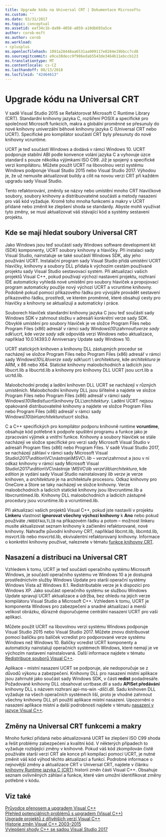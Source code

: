 ```yaml
---
title: Upgrade kódu na Universal CRT | Dokumentace Microsoftu
ms.custom: ''
ms.date: 03/31/2017
ms.topic: conceptual
ms.assetid: eaf34c1b-da98-4058-a059-a10db693a5ce
author: corob-msft
ms.author: corob
ms.workload:
- cplusplus
ms.openlocfilehash: 1091a28448aa6531aa909117e0284e19bbcc7cd8
ms.sourcegitcommit: e9ce38decc9f986edab5543de3464b11ebccb123
ms.translationtype: MT
ms.contentlocale: cs-CZ
ms.lasthandoff: 08/13/2018
ms.locfileid: "42464613"
---
```

# <a name="upgrade-your-code-to-the-universal-crt"></a>Upgrade kódu na Universal CRT

V sadě Visual Studio 2015 se Refaktorovat Microsoft C Runtime Library (CRT). Standardní knihovny jazyka C, rozšíření POSIX a specifické pro společnost Microsoft funkcích, makra a globální proměnné se přesunuly do nové knihovny univerzální běhové knihovny jazyka C (Universal CRT nebo UCRT). Specifické pro kompilátor součástí CRT byly přesunuty do nové knihovny vcruntime.  
  
UCRT je teď součástí Windows a dodává v rámci Windows 10. UCRT podporuje stabilní ABI podle konvence volání jazyka C a vyhovuje úzce standard s pouze několika výjimkami ISO C99. Již je spojený s specifické verzi kompilátoru. Můžete použít UCRT na libovolnou verzi systému Windows podporuje Visual Studio 2015 nebo Visual Studio 2017. Výhodou je, že už nemusíte aktualizovat buildy a cílit na novou verzi CRT při každém upgradu sady Visual Studio.  
  
Tento refaktorování, změnily se názvy nebo umístění mnoho CRT hlavičkové soubory, soubory knihovny a distribuovatelné součásti a metody nasazení pro váš kód vyžaduje. Kromě toho mnoha funkcemi a makry v UCRT přidané nebo změnit ke zlepšení shoda se standardy. Abyste mohli využívat tyto změny, se musí aktualizovat váš stávající kód a systémy sestavení projektu.  
  
## <a name="where-to-find-the-universal-crt-files"></a>Kde se mají hledat soubory Universal CRT

Jako Windows jsou teď součástí sady Windows software development kit (SDK) komponenty, UCRT soubory knihovny a hlavičky. Při instalaci sady Visual Studio, nainstaluje se také součástí Windows SDK, aby jeho používání UCRT. Instalační program sady Visual Studio přidá umístění UCRT hlavičky, knihovny a soubory DLL přidala k výchozím cestám používané projektu sady Visual Studio sestavovací systém. Při aktualizaci vašich projektů Visual C++, pokud používají výchozí nastavení projektu, rozhraní IDE automaticky vyhledá nové umístění pro soubory hlaviček a propojovací program automaticky použije nový výchozí UCRT a vcruntime knihovny. Podobně pokud pomocí příkazového řádku pro vývojáře provádět sestavení příkazového řádku, prostředí, ve kterém proměnné, které obsahují cesty pro hlavičky a knihovny se aktualizují a automaticky i práce.  
  
Souborech hlaviček standardní knihovny jazyka C jsou teď součástí sady Windows SDK v zahrnout složku v adresáři konkrétní verze sady SDK. Obvyklé umístění pro soubory hlaviček je ve složce Program Files nebo Program Files (x86) adresář v rámci sady Windows\\10\\zahrnout\\_verze sady sdk_\\ucrt, kde _verze sady sdk_ odpovídá verzi Windows nebo aktualizace, například 10.0.14393.0 Anniversary Update sady Windows 10.   
  
UCRT statických knihoven a knihovny DLL zástupných procedur se nacházejí ve složce Program Files nebo Program Files (x86) adresář v rámci sady Windows\\10\\Lib\\_verze sady sdk_\\ucrt \\ _architektura_, kde _architektura_ je ARM, x 86 nebo X64. Statické knihovny maloobchodních a ladicích jsou libucrt.lib a libucrtd.lib a knihovny pro knihovny DLL UCRT jsou ucrt.lib a ucrtd.lib.  
  
Maloobchodní prodej a ladění knihoven DLL UCRT se nacházejí v různých umístěních. Maloobchodní knihovny DLL jsou šiřitelné a najdete ve složce Program Files nebo Program Files (x86) adresář v rámci sady Windows\\10\\Redist\\ucrt\\knihovny DLL\\_architektury_\. Ladění UCRT nejsou opakovaně distribuovatelné knihovny a najdete ve složce Program Files nebo Program Files (x86) adresář v rámci sady Windows\\10\\bin\\_architektura_\\ucrt složka.   

C a C++ specifických pro kompilátor podporu knihovně runtime **vcruntime**, obsahuje kód potřebné k podpoře spuštění programu a funkce jako je zpracování výjimek a vnitřní funkce. Knihovny a soubory hlaviček se stále nacházejí ve složce specifické pro verzi sady Microsoft Visual Studio v adresáři Program files (x86) nebo Program Files. V sadě Visual Studio 2017, se nacházejí záhlaví v rámci sady Microsoft Visual Studio\\2017\\_edition_\\VC\\nástroje\\MSVC\\  _lib – verze_\\zahrnout a jsou v ní odkaz knihovny v rámci sady Microsoft Visual Studio\\2017\\_edition_\\VC\\nástroje \\MSVC\\_lib verze_\\lib\\_architektura_, kde _edition_ je vydání sady Visual Studio nainstalovaný _lib verze_ je verze knihoven, a _architektura_ je na architektuře procesoru. Odkaz knihovny pro OneCore a Store se taky nacházejí ve složce knihovny. Verze maloobchodních a ladicích statické knihovny jsou libvcruntime.lib a libvcruntimed.lib. Knihovny DLL maloobchodních a ladicích zástupné procedury jsou vcruntime.lib a vcruntimed.lib.  
  
Při aktualizaci vašich projektů Visual C++, pokud jste nastavili v projektu **Linkeru** vlastnost **ignorovat všechny výchozí knihovny** k **Ano** nebo pokud používáte `/NODEFAULTLIB` na příkazovém řádku a potom – možnost linkeru musíte aktualizovat seznam knihovny k začlenění refaktorované, nové knihovny. Nahraďte původní knihovny CRT, například libcmt.lib, libcmtd.lib, msvcrt.lib nebo msvcrtd.lib, ekvivalentní refaktorovaný knihovny. Informace o konkrétní knihovny používat, naleznete v tématu [funkce knihovny CRT](../c-runtime-library/crt-library-features.md).  
  
## <a name="deployment-and-redistribution-of-the-universal-crt"></a>Nasazení a distribuci na Universal CRT
  
Vzhledem k tomu, UCRT je teď součástí operačního systému Microsoft Windows, je součástí operačního systému ve Windows 10 a je dostupná prostřednictvím služby Windows Update pro starší operační systémy Windows Vista až Windows 8.1. Redistributable verze je k dispozici pro Windows XP. Jako součást operačního systému se službou Windows Update spravují UCRT aktualizace a údržba, bez ohledu na jejich verze kompilátoru Visual Studio a Microsoft C++. Vzhledem k tomu, UCRT je komponenta Windows pro zabezpečení a snadné aktualizací a menší velikost obrázku, důrazně doporučujeme centrální nasazení UCRT pro vaši aplikaci.  
  
Můžete použít UCRT na libovolnou verzi systému Windows podporuje Visual Studio 2015 nebo Visual Studio 2017. Můžete znovu distribuovat pomocí balíčku pro balíček vcredist pro podporované verze systému Windows než Windows 10. Balíčky vcredist UCRT komponenty a automaticky nainstalují operačních systémech Windows, které nemají je ve výchozím nastavení nainstalovaná. Další informace najdete v tématu [Redistribuce souborů Visual C++](../ide/redistributing-visual-cpp-files.md).  
  
Aplikace – místní nasazení UCRT se podporuje, ale nedoporučuje se z důvodů výkonu a zabezpečení. Knihovny DLL pro nasazení místní aplikace jsou zahrnuté jako součást sady Windows SDK, v části **redist** podadresáře. Požadované knihovny DLL obsahovat ucrtbase.dll a sadu **APISet předávání** knihovny DLL s názvem rozhraní api-ms-win -_dílčí_.dll. Sadu knihoven DLL vyžaduje na všech operačních systémech liší, proto je vhodné zahrnout všechny knihovny DLL při použití aplikace místní nasazení. Upozornění o nasazení aplikace místní a další podrobnosti najdete v tématu [nasazení v jazyce Visual C++](../ide/deployment-in-visual-cpp.md).  
  
## <a name="changes-to-the-universal-crt-functions-and-macros"></a>Změny na Universal CRT funkcemi a makry  

Mnoho funkcí přidaná nebo aktualizovaná UCRT ke zlepšení ISO C99 shoda a řešit problémy zabezpečení a kvalitní kód. V některých případech to vyžaduje rozbíjející změny v knihovně. Pokud váš kód zkompilován čistě používáte starší verzi CRT ale konce při kompilaci pomocí UCRT, je nutné změnit váš kód výhod těchto aktualizací a funkcí. Podrobné informace o nejnovější změny a aktualizace CRT v Universal CRT, najdete v článku [knihovny Runtime jazyka C (CRT)](visual-cpp-change-history-2003-2015.md#BK_CRT) historii změn části Visual C++. Obsahuje seznam ovlivněných záhlaví a funkce, které vám umožní identifikovat změny potřebné v kódu.  
  
## <a name="see-also"></a>Viz také  

[Průvodce přenosem a upgradem Visual C++](visual-cpp-porting-and-upgrading-guide.md)  
[Přehled potenciálních problémů s upgradem (Visual C++)](overview-of-potential-upgrade-issues-visual-cpp.md)  
[Upgrade projektů z dřívějších verzí Visual C++](upgrading-projects-from-earlier-versions-of-visual-cpp.md)  
[Historie změn Visual C++ 2003–2015](visual-cpp-change-history-2003-2015.md)  
[Vylepšení shody C++ se sadou Visual Studio 2017](../cpp-conformance-improvements-2017.md)  